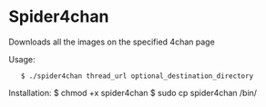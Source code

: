 # Spider4chan
Downloads all the images on the specified 4chan page

Usage:

       $ ./spider4chan thread_url optional_destination_directory

Installation:
       $ chmod +x spider4chan
       $ sudo cp spider4chan /bin/